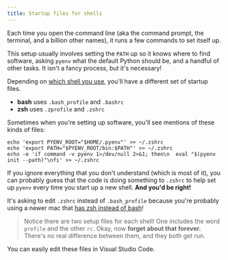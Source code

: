 ```yaml
---
title: Startup files for shells
---
```


Each time you open the command line (aka the command prompt, the terminal, and a billion other names), it runs a few commands to set itself up.

This setup usually involves setting the `PATH` up so it knows where to find software, asking `pyenv` what the default Python should be, and a handful of other tasks. It isn't a fancy process, but it's necessary!

Depending on [which shell you use](../bash-vs-zsh), you'll have a different set of startup files.

* **bash** uses `.bash_profile` and `.bashrc`
* **zsh** uses `.zprofile` and `.zshrc`

Sometimes when you're setting up software, you'll see mentions of these kinds of files:

```
echo 'export PYENV_ROOT="$HOME/.pyenv"' >> ~/.zshrc
echo 'export PATH="$PYENV_ROOT/bin:$PATH"' >> ~/.zshrc
echo -e 'if command -v pyenv 1>/dev/null 2>&1; then\n  eval "$(pyenv init --path)"\nfi' >> ~/.zshrc
```

If you ignore everything that you don't understand (which is most of it), you can probably guess that the code is doing something to `.zshrc` to help set up `pyenv` every time you start up a new shell. **And you'd be right!**

It's asking to edit `.zshrc` instead of `.bash_profile` because you're probably using a newer mac that [has zsh instead of bash](../bash-vs-zsh)!

> Notice there are two setup files for each shell! One includes the word `profile` and the other `rc`. Okay, now **forget about that forever.** There's no real difference between them, and they both get run.

You can easily edit these files in Visual Studio Code.